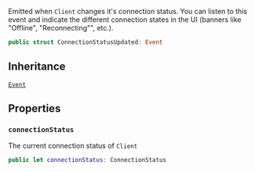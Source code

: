 
Emitted when `Client` changes it's connection status. You can listen to this event and indicate the different connection
states in the UI (banners like "Offline", "Reconnecting"", etc.).

``` swift
public struct ConnectionStatusUpdated: Event 
```

## Inheritance

[`Event`](/Event)

## Properties

### `connectionStatus`

The current connection status of `Client`

``` swift
public let connectionStatus: ConnectionStatus
```
